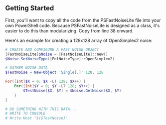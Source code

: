 ## Getting Started

First, you'll want to copy all the code from the PSFastNoiseLite file into your own PowerShell code. Because PSFastNoiseLite is designed as a class, it's easier to do this than modularizing. Copy from line 38 onward.

Here's an example for creating a 128x128 array of OpenSimplex2 noise:

```PowerShell
# CREATE AND CONFIGURE A FAST NOISE OBJECT
[FastNoiseLite]$Noise = [FastNoiseLite]::new()
$Noise.SetNoiseType([FnlNoiseType]::OpenSimplex2)

# GATHER NOISE DATA
$TestNoise = New-Object 'Single[,]' 128, 128

For([Int]$X = 0; $X -LT 128; $X++) {
    For([Int]$Y = 0; $Y -LT 128; $Y++) {
        $TestNoise[$X, $Y] = $Noise.GetNoise($X, $Y)
    }
}

# DO SOMETHING WITH THIS DATA...
# WRITE TO CONSOLE
# Write-Host "$($TestNoise)"
```